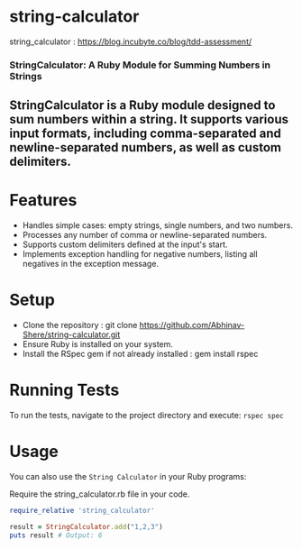 # string-calculator

string_calculator : https://blog.incubyte.co/blog/tdd-assessment/

### StringCalculator: A Ruby Module for Summing Numbers in Strings

## StringCalculator is a Ruby module designed to sum numbers within a string. It supports various input formats, including comma-separated and newline-separated numbers, as well as custom delimiters.

# Features
- Handles simple cases: empty strings, single numbers, and two numbers.
- Processes any number of comma or newline-separated numbers.
- Supports custom delimiters defined at the input's start.
- Implements exception handling for negative numbers, listing all negatives in the exception message.

# Setup
- Clone the repository : git clone https://github.com/Abhinav-Shere/string-calculator.git
- Ensure Ruby is installed on your system.
- Install the RSpec gem if not already installed : gem install rspec

# Running Tests
To run the tests, navigate to the project directory and execute:
`rspec spec
`

# Usage
You can also use the `String Calculator` in your Ruby programs:

Require the string_calculator.rb file in your code.
```ruby
require_relative 'string_calculator'

result = StringCalculator.add("1,2,3")
puts result # Output: 6
